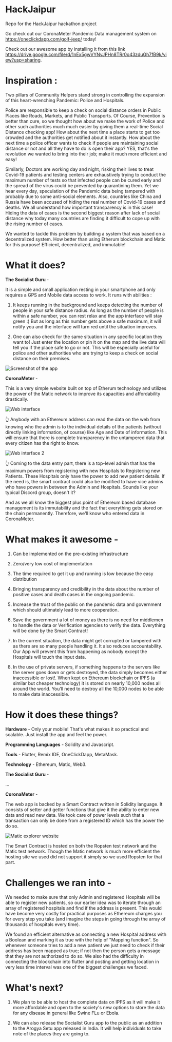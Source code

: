# HackJaipur
Repo for the HackJaipur hackathon project

Go check out our CoronaMeter Pandemic Data management system on https://oneclickdapp.com/golf-jeep/ today!

Check out our awesome app by installing it from this link https://drive.google.com/file/d/1nEx5gwVYNvJPHn8TRr0o43zduGh7fB9k/view?usp=sharing.

# Inspiration :

Two pillars of Community Helpers stand strong in controlling the expansion of this heart-wrenching Pandemic: Police and Hospitals. 

Police are responsible to keep a check on social distance orders in Public Places like Roads, Markets, and Public Transports. Of Course, Prevention is better than cure, so we thought how about we make the work of Police and other such authorities much much easier by giving them a real-time Social Distance checking app! How about the next time a place starts to get too crowded and the authorities get notified about it instantly. How about the next time a police officer wants to check if people are maintaining social distance or not and all they have to do is open their app? YES, that's the revolution we wanted to bring into their job; make it much more efficient and easy!

Similarly, Doctors are working day and night, risking their lives to treat Covid-19 patients and testing centers are exhaustively trying to conduct the maximum number of tests so that infected people can be cured early and the spread of the virus could be prevented by quarantining them. Yet we hear every day, speculation of the Pandemic data being tampered with probably due to some anti-social elements. Also, countries like China and Russia have been accused of hiding the real number of Covid-19 cases and deaths. We all understand how important transparency is in this case! Hiding the data of cases is the second biggest reason after lack of social distance why today many countries are finding it difficult to cope up with the rising number of cases.

We wanted to tackle this problem by building a system that was based on a decentralized system. How better than using Etherum blockchain and Matic for this purpose! Efficient, decentralized, and immutable!

# What it does?

**The Socialist Guru** -

It is a simple and small application resting in your smartphone and only requires a GPS and Mobile data access to work. It runs with abilities : 

1. It keeps running in the background and keeps detecting the number of people in your safe distance radius. As long as the number of people is within a safe number, you can rest relax and the app interface will stay green :) But as long as this number gets above a safe maximum, it will notify you and the interface will turn red until the situation improves.

2. One can also check for the same situation in any specific location they want to! Just enter the location or pin it on the map and the live data will tell you if the place safe to go or not. This will be especially useful for police and other authorities who are trying to keep a check on social distance on their premises. 

![Screenshot of the app](https://github.com/pulkit-jasti/Punto-Rojo/blob/master/Images/pic5ks6n5qsm.png)

**CoronaMeter** - 

This is a very simple website built on top of Etherum technology and utilizes the power of the Matic network to improve its capacities and affordability drastically. 

![Web interface](https://github.com/pulkit-jasti/HackJaipur/blob/master/Images/Web%20interface.png)

👆 Anybody with an Ethereum address can read the data on the web from knowing who the admin is to the individual details of the patients (without directly linking information, of course) like Age and Date of information. This will ensure that there is complete transparency in the untampered data that every citizen has the right to know.

![Web interface 2](https://github.com/pulkit-jasti/HackJaipur/blob/master/Images/web%20interface%202.png)

👆 Coming to the data entry part, there is a top-level admin that has the maximum powers from registering with new Hospitals to Registering new Patients. These Hospitals only have the power to add new patient details. If the need is, the smart contract could also be modified to have vice admins who have powers in between the Admin and Hospitals. Sounds like your typical Discord group, doesn't it?

And as we all know the biggest plus point of Ethereum based database management is its immutability and the fact that everything gets stored on the chain permanently. Therefore, we'll know who entered data in CoronaMeter.

# What makes it awesome -

1. Can be implemented on the pre-existing infrastructure

2. Zero/very low cost of implementation

3. The time required to get it up and running is low because the easy distribution

4. Bringing transparency and credibility in the data about the number of positive cases and death cases in the ongoing pandemic.

5. Increase the trust of the public on the pandemic data and government which should ultimately lead to more cooperation.

6. Save the government a lot of money as there is no need for middlemen to handle the data or Verification agencies to verify the data. Everything will be done by the Smart Contract!

7. In the current situation, the data might get corrupted or tampered with as there are so many people handling it. It also reduces accountability. Our App will prevent this from happening as nobody except the Hospitals will touch the input data.

8. In the use of private servers, if something happens to the servers like the server goes down or gets destroyed, the data simply becomes either inaccessible or lost!. When kept on Ethereum blockchain or IPFS (a similar but cheaper technology) it is stored on nearly 10,000 nodes all around the world. You’ll need to destroy all the 10,000 nodes to be able to make data inaccessible.

# How it does these things?

**Hardware** - Only your mobile! That's what makes it so practical and scalable. Just install the app and feel the power.

**Programming Languages** - Solidity and Javascript.

**Tools** - Flutter, Remix IDE, OneClickDapp, MetaMask.

**Technology** - Ethereum, Matic, Web3.

**The Socialist Guru** -

...

**CoronaMeter** - 

The web app is backed by a Smart Contract written in Solidity language. It consists of setter and getter functions that give it the ability to enter new data and read new data. We took care of power levels such that a transaction can only be done from a registered ID which has the power the do so. 

![Matic explorer website](https://github.com/pulkit-jasti/HackJaipur/blob/master/Images/Matic.png)

The Smart Contract is hosted on both the Ropsten test network and the Matic test network. Though the Matic network is much more efficient the hosting site we used did not support it simply so we used Ropsten for that part.

# Challenges we ran into -

We needed to make sure that only Admin and registered Hospitals will be able to register new patients, so our earlier idea was to iterate through an array of registered hospitals and find if the address is present. This would have become very costly for practical purposes as Ethereum charges you for every step you take (and imagine the steps in going through the array of thousands of hospitals every time). 

We found an efficient alternative as connecting a new Hospital address with a Boolean and marking it as true with the help of "Mapping function". So whenever someone tries to add a new patient we just need to check if their address has been mapped as true; if not then the person gets a message that they are not authorized to do so. We also had the difficulty in connecting the blockchain into flutter and posting and getting location in very less time interval was one of the biggest challenges we faced.

# What's next? 

1. We plan to be able to host the complete data on IPFS as it will make it more affordable and open to the society's new options to store the data for any disease in general like Swine FLu or Ebola.

2. We can also release the Socialist Guru app to the public as an addition to the Arogya Setu app released in India. It will help individuals to take note of the places they are going to.
